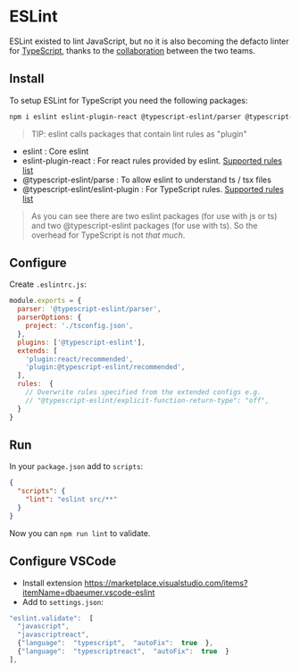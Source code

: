 # ESLint

ESLint existed to lint JavaScript, but no it is also becoming the defacto linter for [TypeScript](https://github.com/Microsoft/TypeScript/issues/29288), thanks to the [collaboration](https://eslint.org/blog/2019/01/future-typescript-eslint) between the two teams.

## Install

To setup ESLint for TypeScript you need the following packages:

```sh
npm i eslint eslint-plugin-react @typescript-eslint/parser @typescript-eslint/eslint-plugin
```

> TIP: eslint calls packages that contain lint rules as "plugin"

* eslint : Core eslint 
* eslint-plugin-react : For react rules provided by eslint. [Supported rules list](https://github.com/yannickcr/eslint-plugin-react#list-of-supported-rules)
* @typescript-eslint/parse : To allow eslint to understand ts / tsx files 
* @typescript-eslint/eslint-plugin : For TypeScript rules. [Supported rules list](https://github.com/typescript-eslint/typescript-eslint/tree/master/packages/eslint-plugin#supported-rules)

> As you can see there are two eslint packages (for use with js or ts) and two @typescript-eslint packages (for use with ts). So the overhead for TypeScript is not *that much*.

## Configure 
Create `.eslintrc.js`: 

```js
module.exports = {
  parser: '@typescript-eslint/parser',
  parserOptions: {
    project: './tsconfig.json',
  },
  plugins: ['@typescript-eslint'],
  extends: [
    'plugin:react/recommended',
    'plugin:@typescript-eslint/recommended',
  ],
  rules:  {
    // Overwrite rules specified from the extended configs e.g. 
    // "@typescript-eslint/explicit-function-return-type": "off",
  }
}
```

## Run

In your `package.json` add to `scripts`: 

```json
{
  "scripts": {
    "lint": "eslint src/**"
  }
}
```

Now you can `npm run lint` to validate.

## Configure VSCode 

* Install extension https://marketplace.visualstudio.com/items?itemName=dbaeumer.vscode-eslint
* Add to `settings.json`:
```js
"eslint.validate":  [
  "javascript",
  "javascriptreact",
  {"language":  "typescript",  "autoFix":  true  },
  {"language":  "typescriptreact",  "autoFix":  true  }
],
```
